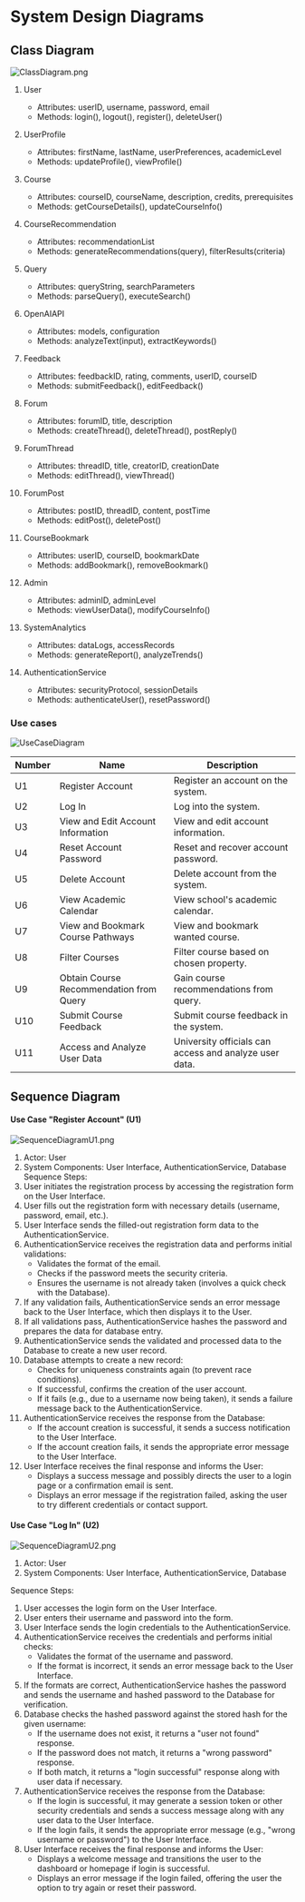 # System Design Diagrams

## Class Diagram

![ClassDiagram.png](ClassDiagram.png)

1. User
    - Attributes: userID, username, password, email
    - Methods: login(), logout(), register(), deleteUser()

2. UserProfile
    - Attributes: firstName, lastName, userPreferences, academicLevel
    - Methods: updateProfile(), viewProfile()

3. Course
    - Attributes: courseID, courseName, description, credits, prerequisites
    - Methods: getCourseDetails(), updateCourseInfo()

4. CourseRecommendation
    - Attributes: recommendationList
    - Methods: generateRecommendations(query), filterResults(criteria)

5. Query
    - Attributes: queryString, searchParameters
    - Methods: parseQuery(), executeSearch()

6. OpenAIAPI
    - Attributes: models, configuration
    - Methods: analyzeText(input), extractKeywords()

7. Feedback
    - Attributes: feedbackID, rating, comments, userID, courseID
    - Methods: submitFeedback(), editFeedback()

8. Forum
    - Attributes: forumID, title, description
    - Methods: createThread(), deleteThread(), postReply()

9. ForumThread
    - Attributes: threadID, title, creatorID, creationDate
    - Methods: editThread(), viewThread()

10. ForumPost
    - Attributes: postID, threadID, content, postTime
    - Methods: editPost(), deletePost()

11. CourseBookmark
    - Attributes: userID, courseID, bookmarkDate
    - Methods: addBookmark(), removeBookmark()

12. Admin
    - Attributes: adminID, adminLevel
    - Methods: viewUserData(), modifyCourseInfo()

13. SystemAnalytics
    - Attributes: dataLogs, accessRecords
    - Methods: generateReport(), analyzeTrends()

14. AuthenticationService
    - Attributes: securityProtocol, sessionDetails
    - Methods: authenticateUser(), resetPassword()

### Use cases

![UseCaseDiagram](UseCaseDiagram.png)

| Number | Name                                    | Description                                            |
|--------|-----------------------------------------|--------------------------------------------------------|
| U1     | Register Account                        | Register an account on the system.                     |
| U2     | Log In                                  | Log into the system.                                   |
| U3     | View and Edit Account Information       | View and edit account information.                     |
| U4     | Reset Account Password                  | Reset and recover account password.                    |
| U5     | Delete Account                          | Delete account from the system.                        |
| U6     | View Academic Calendar                  | View school's academic calendar.                       |
| U7     | View and Bookmark Course Pathways       | View and bookmark wanted course.                       |
| U8     | Filter Courses                          | Filter course based on chosen property.                |
| U9     | Obtain Course Recommendation from Query | Gain course recommendations from query.                |
| U10    | Submit Course Feedback                  | Submit course feedback in the system.                  |
| U11    | Access and Analyze User Data            | University officials can access and analyze user data. |

## Sequence Diagram

#### Use Case "Register Account" (U1) ####

![SequenceDiagramU1.png](SequenceDiagramU1.png)

1. Actor: User
2. System Components: User Interface, AuthenticationService, Database
   Sequence Steps:
1. User initiates the registration process by accessing the registration form on the User Interface.
2. User fills out the registration form with necessary details (username, password, email, etc.).
3. User Interface sends the filled-out registration form data to the AuthenticationService.
4. AuthenticationService receives the registration data and performs initial validations:
    - Validates the format of the email.
    - Checks if the password meets the security criteria.
    - Ensures the username is not already taken (involves a quick check with the Database).
5. If any validation fails, AuthenticationService sends an error message back to the User Interface, which then displays it to the User.
6. If all validations pass, AuthenticationService hashes the password and prepares the data for database entry.
7. AuthenticationService sends the validated and processed data to the Database to create a new user record.
8. Database attempts to create a new record:
    - Checks for uniqueness constraints again (to prevent race conditions).
    - If successful, confirms the creation of the user account.
    - If it fails (e.g., due to a username now being taken), it sends a failure message back to the AuthenticationService.
9. AuthenticationService receives the response from the Database:
    - If the account creation is successful, it sends a success notification to the User Interface.
    - If the account creation fails, it sends the appropriate error message to the User Interface.
10. User Interface receives the final response and informs the User:
    - Displays a success message and possibly directs the user to a login page or a confirmation email is sent.
    - Displays an error message if the registration failed, asking the user to try different credentials or contact support.

#### Use Case "Log In" (U2) ####

![SequenceDiagramU2.png](SequenceDiagramU2.png)

1. Actor: User
2. System Components: User Interface, AuthenticationService, Database

Sequence Steps:

1. User accesses the login form on the User Interface.
2. User enters their username and password into the form.
3. User Interface sends the login credentials to the AuthenticationService.
4. AuthenticationService receives the credentials and performs initial checks:
    - Validates the format of the username and password.
    - If the format is incorrect, it sends an error message back to the User Interface.
5. If the formats are correct, AuthenticationService hashes the password and sends the username and hashed password to the Database for
   verification.
6. Database checks the hashed password against the stored hash for the given username:
    - If the username does not exist, it returns a "user not found" response.
    - If the password does not match, it returns a "wrong password" response.
    - If both match, it returns a "login successful" response along with user data if necessary.
7. AuthenticationService receives the response from the Database:
    - If the login is successful, it may generate a session token or other security credentials and sends a success message along with any
      user data to the User Interface.
    - If the login fails, it sends the appropriate error message (e.g., "wrong username or password") to the User Interface.
8. User Interface receives the final response and informs the User:
    - Displays a welcome message and transitions the user to the dashboard or homepage if login is successful.
    - Displays an error message if the login failed, offering the user the option to try again or reset their password.


